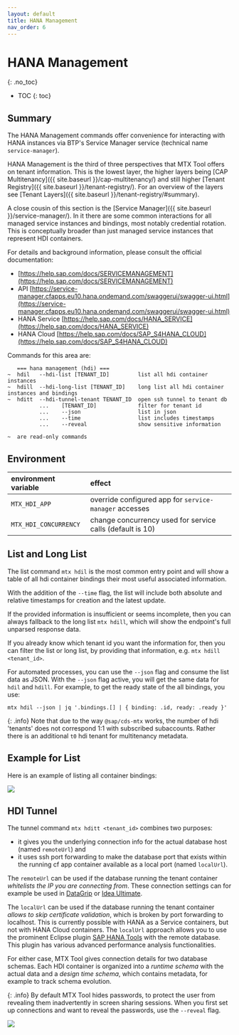 ```yaml
---
layout: default
title: HANA Management
nav_order: 6
---
```


<!-- prettier-ignore-start -->
# HANA Management
{: .no_toc}
<!-- prettier-ignore-end -->

<!-- prettier-ignore -->
- TOC
{: toc}

## Summary

The HANA Management commands offer convenience for interacting with HANA instances via BTP's Service Manager service
(technical name `service-manager`).

HANA Management is the third of three perspectives that MTX Tool offers on tenant information. This is the
lowest layer, the higher layers being [CAP Multitenancy]({{ site.baseurl }}/cap-multitenancy/) and still higher
[Tenant Registry]({{ site.baseurl }}/tenant-registry/). For an overview of the layers see
[Tenant Layers]({{ site.baseurl }}/tenant-registry/#summary).

A close cousin of this section is the [Service Manager]({{ site.baseurl }}/service-manager/). In it there are some
common interactions for all managed service instances and bindings, most notably credential rotation. This is
conceptually broader than just managed service instances that represent HDI containers.

For details and background information, please consult the official documentation:

- [https://help.sap.com/docs/SERVICEMANAGEMENT](https://help.sap.com/docs/SERVICEMANAGEMENT)
- API [https://service-manager.cfapps.eu10.hana.ondemand.com/swaggerui/swagger-ui.html](https://service-manager.cfapps.eu10.hana.ondemand.com/swaggerui/swagger-ui.html)
- HANA Service [https://help.sap.com/docs/HANA_SERVICE](https://help.sap.com/docs/HANA_SERVICE)
- HANA Cloud [https://help.sap.com/docs/SAP_S4HANA_CLOUD](https://help.sap.com/docs/SAP_S4HANA_CLOUD)

Commands for this area are:

```
   === hana management (hdi) ===
~  hdil   --hdi-list [TENANT_ID]         list all hdi container instances
~  hdill  --hdi-long-list [TENANT_ID]    long list all hdi container instances and bindings
~  hditt  --hdi-tunnel-tenant TENANT_ID  open ssh tunnel to tenant db
          ...    [TENANT_ID]             filter for tenant id
          ...    --json                  list in json
          ...    --time                  list includes timestamps
          ...    --reveal                show sensitive information

~  are read-only commands
```

## Environment

| environment variable  | effect                                                    |
| :-------------------- | :-------------------------------------------------------- |
| `MTX_HDI_APP`         | override configured app for `service-manager` accesses    |
| `MTX_HDI_CONCURRENCY` | change concurrency used for service calls (default is 10) |

## List and Long List

The list command `mtx hdil` is the most common entry point and will show a table of all hdi container bindings their
most useful associated information.

With the addition of the `--time` flag, the list will include both absolute and relative timestamps for creation
and the latest update.

If the provided information is insufficient or seems incomplete, then you can always fallback to the long list
`mtx hdill`, which will show the endpoint's full unparsed response data.

If you already know which tenant id you want the information for, then you can filter the list or long list, by
providing that information, e.g. `mtx hdill <tenant_id>`.

For automated processes, you can use the `--json` flag and consume the list data as JSON. With the
`--json` flag active, you will get the same data for `hdil` and `hdill`. For example, to get the ready state of
the all bindings, you use:

```
mtx hdil --json | jq '.bindings.[] | { binding: .id, ready: .ready }'
```

{: .info}
Note that due to the way `@sap/cds-mtx` works, the number of hdi 'tenants' does not correspond 1:1 with subscribed
subaccounts. Rather there is an additional `t0` hdi tenant for multitenancy metadata.

## Example for List

Here is an example of listing all container bindings:

![](hana-management-list.gif)

## HDI Tunnel

The tunnel command `mtx hditt <tenant_id>` combines two purposes:

- it gives you the underlying connection info for the actual database host (named `remoteUrl`) and
- it uses ssh port forwarding to make the database port that exists within the running cf app container
  available as a local port (named `localUrl`).

The `remoteUrl` can be used if the database running the tenant container _whitelists the IP you are connecting
from_. These connection settings can for example be used in [DataGrip](https://www.jetbrains.com/datagrip/)
or [Idea Ultimate](https://www.jetbrains.com/idea/).

The `localUrl` can be used if the database running the tenant container _allows to skip certificate validation_,
which is broken by port forwarding to localhost. This is currently possible with HANA as a Service containers, but not
with HANA Cloud containers. The `localUrl` approach allows you to use the prominent Eclipse plugin
[SAP HANA Tools](https://tools.eu1.hana.ondemand.com/#hanatools) with the remote database. This plugin has various
advanced performance analysis functionalities.

For either case, MTX Tool gives connection details for two database schemas. Each HDI container is organized into a
_runtime schema_ with the actual data and a _design time schema_, which contains metadata, for example to track schema
evolution.

{: .info}
By default MTX Tool hides passwords, to protect the user from revealing them inadvertently in screen sharing sessions.
When you first set up connections and want to reveal the passwords, use the `--reveal` flag.

![](hana-management-tunnel.gif)
